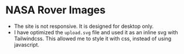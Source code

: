 # NASA Rover Images

- The site is not responsive. It is designed for desktop only.
- I have optimized the `upload.svg` file and used it as an inline svg with Tailwindcss. This allowed me to style it with css, instead of using javascript.
